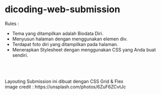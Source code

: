 # dicoding-web-submission

Rules :
<ul>
  <li>Tema yang ditampilkan adalah Biodata Diri.</li>
  <li>Menyusun halaman dengan menggunakan elemen div.</li>
  <li>Terdapat foto diri yang ditampilkan pada halaman.</li>
  <li>Menerapkan Stylesheet dengan menggunakan CSS yang Anda buat sendiri.</li>
</ul>
<br>
<br>
<br>
Layouting Submission ini dibuat dengan CSS Grid & Flex
<br>
image credit : https://unsplash.com/photos/6ZuF6ZCvtJc
